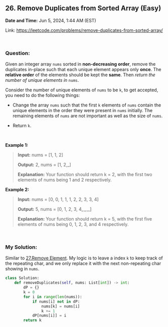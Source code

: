 ## 26. Remove Duplicates from Sorted Array (Easy)
**Date and Time:** Jun 5, 2024, 1:44 AM (EST)

Link: https://leetcode.com/problems/remove-duplicates-from-sorted-array/

<br>

### Question:
Given an integer array `nums` sorted in __non-decreasing order__, remove the duplicates in-place such that each unique element appears only __once__. The __relative order__ of the elements should be kept the __same__. Then _return the number of unique elements in_ `nums`.

Consider the number of unique elements of `nums` to be `k`, to get accepted, you need to do the following things:

- Change the array `nums` such that the first `k` elements of `nums` contain the unique elements in the order they were present in `nums` initially. The remaining elements of `nums` are not important as well as the size of `nums`.

- Return `k`.

<br>

**Example 1:**
> **Input:** nums = [1, 1, 2]
> 
> **Output:** 2, nums = [1, 2,_]
>
> **Explanation:** Your function should return k = 2, with the first two elements of nums being 1 and 2 respectively.

**Example 2:**
> **Input:** nums = [0, 0, 1, 1, 1, 2, 2, 3, 3, 4]
> 
> **Output:** 5, nums = [0, 1, 2, 3, 4,_,_,_,_,_]
>
> **Explanation:** Your function should return k = 5, with the first five elements of nums being 0, 1, 2, 3, and 4 respectively.

<br>

### My Solution:
Similar to [27.Remove Element](https://github.com/JC01111/Leetcode_I_Solved/blob/e3f4ca1320dd1b8ce867082bd6fd8c9fc61292cd/27.Remove_Element%20(Easy).md). My logic is to leave a index `k` to keep track of the repeating char, and we only replace it with the next non-repeating char showing in `nums`.
```python
class Solution:
    def removeDuplicates(self, nums: List[int]) -> int:
        dP = {}
        k = 0
        for i in range(len(nums)):
            if nums[i] not in dP:
                nums[k] = nums[i]
                k += 1
            dP[nums[i]] = i
        return k
```
